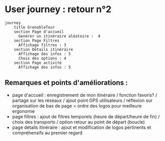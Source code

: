 
# User journey : retour n°2

```mermaid
journey
    title GrenobleTour
    section Page d'accueil
      Genérer un itinéraire aléatoire :  4
    section Page Filtres
      Affichage filtres : 3
    section Détails itinéraire
      Affichage des infos : 5
      Choix des options : 4
    section Page activité
      Affichage des infos : 5
```
## Remarques et points d'améliorations :

- page d'accueil : enregistrement de mon itinéraire / fonction favoris? / partage sur les réseaux / ajout point GPS utilisateurs / réflexion sur organisation de bas de page = ordre des logos pour meilleure ergonomie
- page filtres : ajout de filtres temporels (heure de départ/heure de fin) / choix des transports / option retour au point de départ (boucle)
- page détails itinéraire : ajout et modification de logos pertinents et compréhensifs au premier regard
